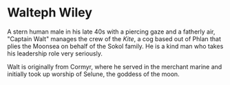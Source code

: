 # Walteph Wiley

A stern human male in his late 40s with a piercing gaze and a fatherly air, "Captain Walt" manages the crew of the *Kite*, a cog based out of Phlan that plies the Moonsea on behalf of the Sokol family. He is a kind man who takes his leadership role very seriously.

Walt is originally from Cormyr, where he served in the merchant marine and initially took up worship of Selune, the goddess of the moon.